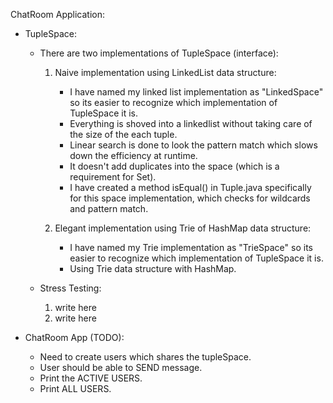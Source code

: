 ChatRoom Application: 
 - TupleSpace:
   + There are two implementations of TupleSpace (interface):
     1. Naive implementation using LinkedList data structure:
        * I have named my linked list implementation as "LinkedSpace" so its 
        easier to recognize which implementation of TupleSpace it is. 
        * Everything is shoved into a linkedlist without taking care of the 
        size of the each tuple. 
        * Linear search is done to look the pattern match which slows down 
        the efficiency at runtime. 
        * It doesn't add duplicates into the space (which is a requirement 
        for Set).
        * I have created a method isEqual() in Tuple.java specifically for 
        this space implementation, which checks for wildcards and pattern match.
           
     2. Elegant implementation using Trie of HashMap data structure:
        * I have named my Trie implementation as "TrieSpace" so its easier to
         recognize which implementation of TupleSpace it is. 
        * Using Trie data structure with HashMap.  
         
   + Stress Testing:
     1. write here
     2. write here
     
 - ChatRoom App (TODO):
   + Need to create users which shares the tupleSpace.
   + User should be able to SEND message.
   + Print the ACTIVE USERS.
   + Print ALL USERS.
